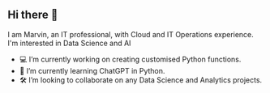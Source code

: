 ## Hi there 👋

I am Marvin, an IT professional, with Cloud and IT Operations experience. I'm interested in Data Science and AI

- 💻 I’m currently working on creating customised Python functions.
- 🧱 I’m currently learning ChatGPT in Python.
- 🛠️ I’m looking to collaborate on any Data Science and Analytics projects.
<!--
**marvinjuelz/marvinjuelz** is a ✨ _special_ ✨ repository because its `README.md` (this file) appears on your GitHub profile.

Here are some ideas to get you started:

- 🔭 I’m currently working on ...
- 🌱 I’m currently learning ...
- 👯 I’m looking to collaborate on ...
- 🤔 I’m looking for help with ...
- 💬 Ask me about ...
- 📫 How to reach me: ...
- 😄 Pronouns: ...
- ⚡ Fun fact: ...
-->
